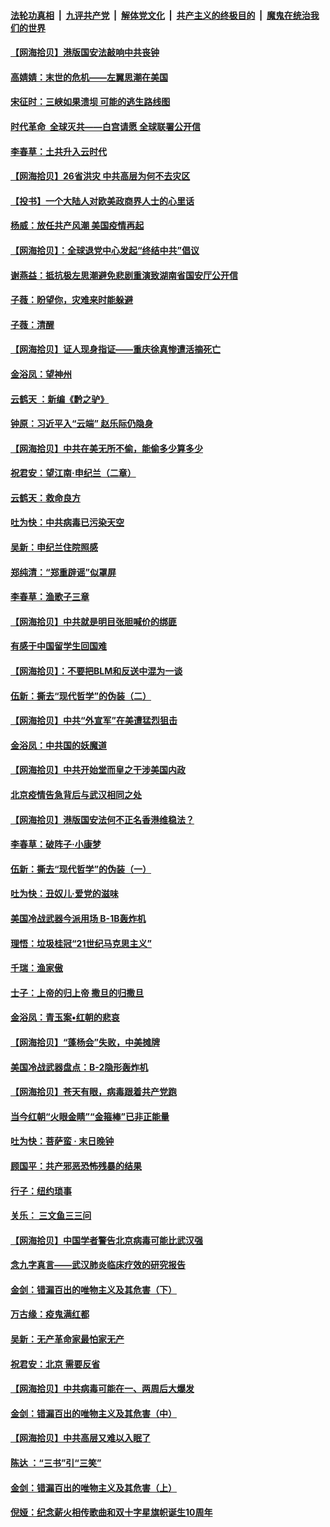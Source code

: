 ####  [法轮功真相](../../../../basic/blob/master/README.md?t=07021902) &nbsp;|&nbsp; [九评共产党](../../../../9ping.md/blob/master/README.md?t=07021902) &nbsp;|&nbsp; [解体党文化](../../../../jtdwh.md/blob/master/README.md?t=07021902)  &nbsp;|&nbsp; [共产主义的终极目的](../../../../gczydzjmd.md/blob/master/README.md?t=07021902) &nbsp;|&nbsp; [魔鬼在统治我们的世界](../../../../mgztzwmdsj.md/blob/master/README.md?t=07021902) 

#### [【网海拾贝】港版国安法敲响中共丧钟](../pages/nsc993/n12226956.md?t=07021902) 

#### [高婧婧：末世的危机——左翼思潮在美国](../pages/nsc993/n12226818.md?t=07021902) 

#### [宋征时：三峡如果溃坝 可能的逃生路线图](../pages/nsc993/n12226226.md?t=07021902) 

#### [时代革命  全球灭共——白宫请愿 全球联署公开信](../pages/nsc993/n12226179.md?t=07021902) 

#### [李春草：土共升入云时代](../pages/nsc993/n12223920.md?t=07021902) 

#### [【网海拾贝】26省洪灾 中共高层为何不去灾区](../pages/nsc993/n12223360.md?t=07021902) 

#### [【投书】一个大陆人对欧美政商界人士的心里话](../pages/nsc993/n12221489.md?t=07021902) 

#### [杨威：放任共产风潮 美国疫情再起](../pages/nsc993/n12220695.md?t=07021902) 

#### [【网海拾贝】：全球退党中心发起“终结中共”倡议](../pages/nsc993/n12220970.md?t=07021902) 

#### [谢燕益：抵抗极左思潮避免悲剧重演致湖南省国安厅公开信](../pages/nsc993/n12218887.md?t=07021902) 

#### [子薇：盼望你，灾难来时能躲避](../pages/nsc993/n12218425.md?t=07021902) 

#### [子薇：清醒](../pages/nsc993/n12218396.md?t=07021902) 

#### [【网海拾贝】证人现身指证——重庆徐真惨遭活摘死亡](../pages/nsc993/n12218278.md?t=07021902) 

#### [金浴凤：望神州](../pages/nsc993/n12218049.md?t=07021902) 

#### [云鹤天 ：新编《黔之驴》](../pages/nsc993/n12218038.md?t=07021902) 

#### [钟原：习近平入“云端” 赵乐际仍隐身](../pages/nsc993/n12217720.md?t=07021902) 

#### [【网海拾贝】中共在美无所不偷，能偷多少算多少](../pages/nsc993/n12216875.md?t=07021902) 

#### [祝君安：望江南·申纪兰（二章）](../pages/nsc993/n12216556.md?t=07021902) 

#### [云鹤天：救命良方](../pages/nsc993/n12216543.md?t=07021902) 

#### [吐为快：中共病毒已污染天空](../pages/nsc993/n12215786.md?t=07021902) 

#### [吴新：申纪兰住院照感](../pages/nsc993/n12215730.md?t=07021902) 

#### [郑纯清：“郑重辟谣”似罩屏](../pages/nsc993/n12215700.md?t=07021902) 

#### [李春草：渔歌子三章](../pages/nsc993/n12215653.md?t=07021902) 

#### [【网海拾贝】中共就是明目张胆喊价的绑匪](../pages/nsc993/n12215381.md?t=07021902) 

#### [有感于中国留学生回国难](../pages/nsc993/n12212960.md?t=07021902) 

#### [【网海拾贝】：不要把BLM和反送中混为一谈](../pages/nsc993/n12213076.md?t=07021902) 

#### [伍新：撕去“现代哲学”的伪装（二）](../pages/nsc993/n12211310.md?t=07021902) 

#### [【网海拾贝】中共“外宣军”在美遭猛烈狙击](../pages/nsc993/n12211190.md?t=07021902) 

#### [金浴凤：中共国的妖魔道](../pages/nsc993/n12208163.md?t=07021902) 

#### [【网海拾贝】中共开始堂而皇之干涉美国内政](../pages/nsc993/n12205646.md?t=07021902) 

#### [北京疫情告急背后与武汉相同之处](../pages/nsc993/n12201610.md?t=07021902) 

#### [【网海拾贝】港版国安法何不正名香港维稳法？](../pages/nsc993/n12203675.md?t=07021902) 

#### [李春草：破阵子·小康梦](../pages/nsc993/n12202996.md?t=07021902) 

#### [伍新：撕去“现代哲学”的伪装（一）](../pages/nsc993/n12202666.md?t=07021902) 

#### [吐为快：丑奴儿·爱党的滋味](../pages/nsc993/n12202630.md?t=07021902) 

#### [美国冷战武器今派用场 B-1B轰炸机](../pages/nsc993/n12202368.md?t=07021902) 

#### [理悟：垃圾桂冠“21世纪马克思主义”](../pages/nsc993/n12201220.md?t=07021902) 

#### [千瑞：渔家傲](../pages/nsc993/n12201174.md?t=07021902) 

#### [士子：上帝的归上帝 撒旦的归撒旦](../pages/nsc993/n12199902.md?t=07021902) 

#### [金浴凤：青玉案•红朝的悲哀](../pages/nsc993/n12199650.md?t=07021902) 

#### [【网海拾贝】“蓬杨会”失败，中美摊牌](../pages/nsc993/n12199598.md?t=07021902) 

#### [美国冷战武器盘点：B-2隐形轰炸机](../pages/nsc993/n12199226.md?t=07021902) 

#### [【网海拾贝】苍天有眼，病毒跟着共产党跑](../pages/nsc993/n12197648.md?t=07021902) 

#### [当今红朝“火眼金睛”“金箍棒”已非正能量](../pages/nsc993/n12196834.md?t=07021902) 

#### [吐为快：菩萨蛮 · 末日晚钟](../pages/nsc993/n12196689.md?t=07021902) 

#### [顾国平：共产邪恶恐怖残暴的结果](../pages/nsc993/n12195238.md?t=07021902) 

#### [行子：纽约琐事](../pages/nsc993/n12194752.md?t=07021902) 

#### [关乐： 三文鱼三三问](../pages/nsc993/n12194626.md?t=07021902) 

#### [【网海拾贝】中国学者警告北京病毒可能比武汉强](../pages/nsc993/n12193964.md?t=07021902) 

#### [念九字真言——武汉肺炎临床疗效的研究报告](../pages/nsc993/n12190804.md?t=07021902) 

#### [金剑：错漏百出的唯物主义及其危害（下）](../pages/nsc993/n12191909.md?t=07021902) 

#### [万古缘：疫鬼满红都](../pages/nsc993/n12191847.md?t=07021902) 

#### [吴新：无产革命家最怕家无产](../pages/nsc993/n12191806.md?t=07021902) 

#### [祝君安：北京 需要反省](../pages/nsc993/n12191766.md?t=07021902) 

#### [【网海拾贝】中共病毒可能在一、两周后大爆发](../pages/nsc993/n12190517.md?t=07021902) 

#### [金剑：错漏百出的唯物主义及其危害（中）](../pages/nsc993/n12188778.md?t=07021902) 

#### [【网海拾贝】中共高层又难以入眠了](../pages/nsc993/n12188425.md?t=07021902) 

#### [陈达 ：“三书”引“三笑”](../pages/nsc993/n12187929.md?t=07021902) 

#### [金剑：错漏百出的唯物主义及其危害（上）](../pages/nsc993/n12186502.md?t=07021902) 

#### [倪娅：纪念薪火相传歌曲和双十字星旗帜诞生10周年](../pages/nsc993/n12186439.md?t=07021902) 

